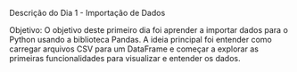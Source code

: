 Descrição do Dia 1 - Importação de Dados

Objetivo:
O objetivo deste primeiro dia foi aprender a importar dados para o Python usando a biblioteca Pandas. A ideia principal foi entender como carregar arquivos CSV para um DataFrame e começar a explorar as primeiras funcionalidades para visualizar e entender os dados.
